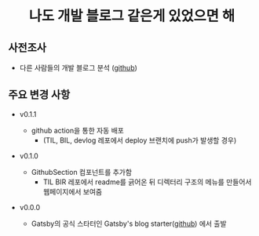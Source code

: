 <h1 align="center">
  나도 개발 블로그 같은게 있었으면 해    
</h1>

## 사전조사 

- 다른 사람들의 개발 블로그 분석 ([github]())

## 주요 변경 사항    

- v0.1.1 
  - github action을 통한 자동 배포 
    - (TIL, BIL, devlog 레포에서 deploy 브랜치에 push가 발생할 경우)
  
- v0.1.0
  - GithubSection 컴포넌트를 추가함 
    - TIL BIR 레포에서 readme를 긁어온 뒤 디렉터리 구조의 메뉴를 만들어서 웹페이지에서 보여줌

- v0.0.0 

  - Gatsby의 공식 스타터인 Gatsby's blog starter([github](https://github.com/gatsbyjs/gatsby-starter-blog)) 에서 출발
  


